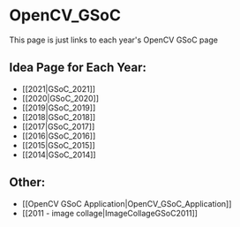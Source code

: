# OpenCV_GSoC
This page is just links to each year's OpenCV GSoC page

## Idea Page for Each Year:
* [[2021|GSoC_2021]]
* [[2020|GSoC_2020]]
* [[2019|GSoC_2019]]
* [[2018|GSoC_2018]]
* [[2017|GSoC_2017]]
* [[2016|GSoC_2016]]
* [[2015|GSoC_2015]]
* [[2014|GSoC_2014]]

## Other:
* [[OpenCV GSoC Application|OpenCV_GSoC_Application]]
* [[2011 - image collage|ImageCollageGSoC2011]]